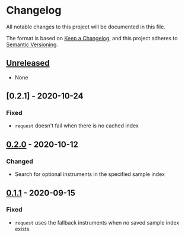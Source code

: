 # Changelog

All notable changes to this project will be documented in this file.

The format is based on [Keep a Changelog](https://keepachangelog.com/en/1.0.0/),
and this project adheres to [Semantic Versioning](https://semver.org/spec/v2.0.0.html).

## [Unreleased]

- None

## [0.2.1] - 2020-10-24

### Fixed

- `request` doesn't fail when there is no cached index

## [0.2.0] - 2020-10-12

### Changed

- Search for optional instruments in the specified sample index

## [0.1.1] - 2020-09-15

### Fixed

- `request` uses the fallback instruments when no saved sample index exists.

[unreleased]: https://github.com/generative-music/web-library/compare/v0.2.0...HEAD
[0.2.0]: https://github.com/generative-music/web-library/releases/tag/v0.1.1...0.2.0
[0.1.1]: https://github.com/generative-music/web-library/releases/tag/v0.1.1
